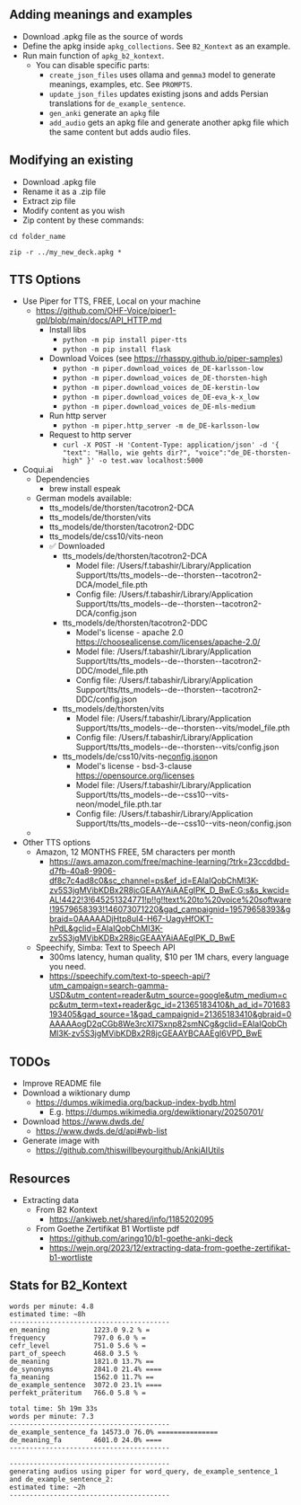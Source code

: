 ## Adding meanings and examples
- Download .apkg file as the source of words
- Define the apkg inside `apkg_collections`. See `B2_Kontext` as an example.
- Run main function of `apkg_b2_kontext`.
  - You can disable specific parts:
    - `create_json_files` uses ollama and `gemma3` model to generate meanings, examples, etc. See `PROMPTS`.
    - `update_json_files` updates existing jsons and adds Persian translations for `de_example_sentence`.
    - `gen_anki` generate an `apkg` file
    - `add_audio` gets an apkg file and generate another apkg file which the same content but adds audio files. 


## Modifying an existing
- Download .apkg file
- Rename it as a .zip file
- Extract zip file
- Modify content as you wish
- Zip content by these commands:

`cd folder_name`

`zip -r ../my_new_deck.apkg *`

## TTS Options
- Use Piper for TTS, FREE, Local on your machine
    - https://github.com/OHF-Voice/piper1-gpl/blob/main/docs/API_HTTP.md
      - Install libs
        - `python -m pip install piper-tts`
        - `python -m pip install flask`
      - Download Voices (see https://rhasspy.github.io/piper-samples)
        - `python -m piper.download_voices de_DE-karlsson-low`
        - `python -m piper.download_voices de_DE-thorsten-high`
        - `python -m piper.download_voices de_DE-kerstin-low`
        - `python -m piper.download_voices de_DE-eva_k-x_low`
        - `python -m piper.download_voices de_DE-mls-medium`
      - Run http server
        - `python -m piper.http_server -m de_DE-karlsson-low`
      - Request to http server
        - `curl -X POST -H 'Content-Type: application/json' -d '{ "text": "Hallo, wie gehts dir?", "voice":"de_DE-thorsten-high" }' -o test.wav localhost:5000`
- Coqui.ai
  - Dependencies
    - brew install espeak
  - German models available:
    - tts_models/de/thorsten/tacotron2-DCA
    - tts_models/de/thorsten/vits
    - tts_models/de/thorsten/tacotron2-DDC
    - tts_models/de/css10/vits-neon
    - ✅ Downloaded 
      - tts_models/de/thorsten/tacotron2-DCA
        - Model file: /Users/f.tabashir/Library/Application Support/tts/tts_models--de--thorsten--tacotron2-DCA/model_file.pth
        - Config file: /Users/f.tabashir/Library/Application Support/tts/tts_models--de--thorsten--tacotron2-DCA/config.json
      - tts_models/de/thorsten/tacotron2-DDC
        - Model's license - apache 2.0 https://choosealicense.com/licenses/apache-2.0/ 
        - Model file: /Users/f.tabashir/Library/Application Support/tts/tts_models--de--thorsten--tacotron2-DDC/model_file.pth
        - Config file: /Users/f.tabashir/Library/Application Support/tts/tts_models--de--thorsten--tacotron2-DDC/config.json
      - tts_models/de/thorsten/vits
        - Model file: /Users/f.tabashir/Library/Application Support/tts/tts_models--de--thorsten--vits/model_file.pth
        - Config file: /Users/f.tabashir/Library/Application Support/tts/tts_models--de--thorsten--vits/config.json
      - tts_models/de/css10/vits-ne[config.json](../../Library/Application%20Support/tts/tts_models--de--css10--vits-neon/config.json)on
        - Model's license - bsd-3-clause https://opensource.org/licenses 
        - Model file: /Users/f.tabashir/Library/Application Support/tts/tts_models--de--css10--vits-neon/model_file.pth.tar
        - Config file: /Users/f.tabashir/Library/Application Support/tts/tts_models--de--css10--vits-neon/config.json
  - 
- Other TTS options
  - Amazon, 12 MONTHS FREE, 5M characters per month
    - https://aws.amazon.com/free/machine-learning/?trk=23ccddbd-d7fb-40a8-9906-df8c7c4ad8c0&sc_channel=ps&ef_id=EAIaIQobChMI3K-zv5S3jgMVibKDBx2R8jcGEAAYAiAAEgIPK_D_BwE:G:s&s_kwcid=AL!4422!3!645251324771!p!!g!!text%20to%20voice%20software!19579658393!146073071220&gad_campaignid=19579658393&gbraid=0AAAAADjHtp8uI4-H67-UagyHfOKT-hPdL&gclid=EAIaIQobChMI3K-zv5S3jgMVibKDBx2R8jcGEAAYAiAAEgIPK_D_BwE
  - Speechify, Simba: Text to Speech API
    - 300ms latency, human quality, $10 per 1M chars, every language you need.
    - https://speechify.com/text-to-speech-api/?utm_campaign=search-gamma-USD&utm_content=reader&utm_source=google&utm_medium=cpc&utm_term=text+reader&gc_id=21365183410&h_ad_id=701683193405&gad_source=1&gad_campaignid=21365183410&gbraid=0AAAAAogD2qCGb8We3rcXI7Sxnp82smNCg&gclid=EAIaIQobChMI3K-zv5S3jgMVibKDBx2R8jcGEAAYBCAAEgI6VPD_BwE

## TODOs
- Improve README file
- Download a wiktionary dump
  - https://dumps.wikimedia.org/backup-index-bydb.html
    - E.g. https://dumps.wikimedia.org/dewiktionary/20250701/
- Download https://www.dwds.de/
  - https://www.dwds.de/d/api#wb-list
- Generate image with
  - https://github.com/thiswillbeyourgithub/AnkiAIUtils

## Resources
- Extracting data
  - From B2 Kontext
    - https://ankiweb.net/shared/info/1185202095
  - From Goethe Zertifikat B1 Wortliste pdf
      - https://github.com/aringq10/b1-goethe-anki-deck
      - https://wejn.org/2023/12/extracting-data-from-goethe-zertifikat-b1-wortliste


## Stats for B2_Kontext
```
words per minute: 4.8
estimated time: ~8h
----------------------------------------
en_meaning           1223.0 9.2 % =
frequency            797.0 6.0 % =
cefr_level           751.0 5.6 % =
part_of_speech       468.0 3.5 % 
de_meaning           1821.0 13.7% ==
de_synonyms          2841.0 21.4% ====
fa_meaning           1562.0 11.7% ==
de_example_sentence  3072.0 23.1% ====
perfekt_präteritum   766.0 5.8 % =
```

```
total time: 5h 19m 33s
words per minute: 7.3
----------------------------------------
de_example_sentence_fa 14573.0 76.0% ===============
de_meaning_fa        4601.0 24.0% ====
----------------------------------------

----------------------------------------
generating audios using piper for word_query, de_example_sentence_1 and de_example_sentence_2:
estimated time: ~2h 
----------------------------------------

```
